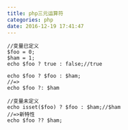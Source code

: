```yaml
---
title: php三元运算符
categories: php
date: 2016-12-19 17:41:47
---
```



	//变量已定义
	$foo = 0;
	$ham = 1;
	echo $foo ? true : false;//true
	
	echo $foo ? $foo : $ham;
	//=>
	echo $foo ?: $ham
	
	//变量未定义
	echo isset($foo) ? $foo : $ham;//$ham
	//=>新特性
	echo $foo ?? $ham;
